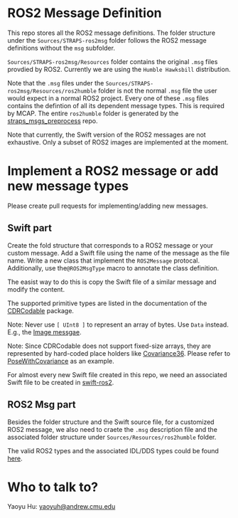 # ROS2 Message Definition #

This repo stores all the ROS2 message definitions. The folder structure under the `Sources/STRAPS-ros2msg` folder follows the ROS2 message definitions without the `msg` subfolder. 

`Sources/STRAPS-ros2msg/Resources` folder contains the original `.msg` files provdied by ROS2. Currently we are using the `Humble Hawksbill` distribution.

Note that the `.msg` files under the `Sources/STRAPS-ros2msg/Resources/ros2humble` folder is not the normal `.msg` file the user would expect in a normal ROS2 project. Every one of these `.msg` files contains the defintion of all its dependent message types. This is required by MCAP. The entire `ros2humble` folder is generated by the [straps_msgs_preprocess](https://github.com/strapsai/straps_msgs_preprocess) repo.

Note that currently, the Swift version of the ROS2 messages are not exhaustive. Only a subset of ROS2 images are implemented at the moment. 

# Implement a ROS2 message or add new message types #

Please create pull requests for implementing/adding new messages.

## Swift part ##
Create the fold structure that corresponds to a ROS2 message or your custom message. Add a Swift file using the name of the message as the file name. Write a new class that implement the `ROS2Message` protocal. Additionally, use the`@ROS2MsgType` macro to annotate the class definition.

The easist way to do this is copy the Swift file of a similar message and modify the content.

The supported primitive types are listed in the documentation of the [CDRCodable](https://github.com/DimaRU/CDRCodable) package.

Note: Never use `[ UInt8 ]` to represent an array of bytes. Use `Data` instead. E.g., the [Image messgae](https://github.com/strapsai/STRAPS-ros2msg/blob/8b270d485a1734811fe1ed3191c9c60b70a735eb/Sources/STRAPS-ros2msg/sensor_msgs/Image.swift#L35).

Note: Since CDRCodable does not support fixed-size arrays, they are represented by hard-coded place holders like [Covariance36](https://github.com/strapsai/STRAPS-ros2msg/blob/main/Sources/STRAPS-ros2msg/StaticArray.swift). Please refer to [PoseWithCovariance](https://github.com/strapsai/STRAPS-ros2msg/blob/main/Sources/STRAPS-ros2msg/geometry_msgs/PoseWithCovariance.swift) as an example.

For almost every new Swift file created in this repo, we need an associated Swift file to be created in [swift-ros2](https://github.com/strapsai/swift-ros2).

## ROS2 Msg part ##

Besides the folder structure and the Swift source file, for a customized ROS2 message, we also need to craete the `.msg` description file and the associated folder structure under `Sources/Resources/ros2humble` folder.

The valid ROS2 types and the associated IDL/DDS types could be found [here](https://design.ros2.org/articles/mapping_dds_types.html).

# Who to talk to? #

Yaoyu Hu: yaoyuh@andrew.cmu.edu
